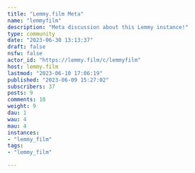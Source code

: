 ```yaml
---
title: "Lemmy.film Meta" 
name: "lemmyfilm"
description: "Meta discussion about this Lemmy instance!"
type: community
date: "2023-06-30 13:13:37"
draft: false
nsfw: false
actor_id: "https://lemmy.film/c/lemmyfilm"
host: lemmy.film
lastmod: "2023-06-10 17:06:19"
published: "2023-06-09 15:27:02"
subscribers: 37
posts: 9
comments: 18
weight: 9
dau: 1
wau: 4
mau: 4
instances:
- "lemmy_film"
tags: 
- "lemmy_film"

---
```

